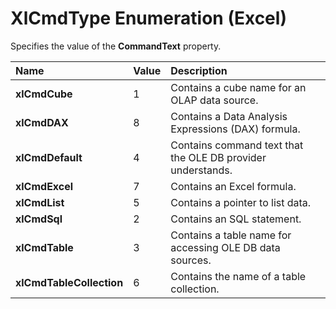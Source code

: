 
# XlCmdType Enumeration (Excel)

Specifies the value of the  **CommandText** property.



|**Name**|**Value**|**Description**|
|:-----|:-----|:-----|
| **xlCmdCube**|1|Contains a cube name for an OLAP data source.|
| **xlCmdDAX**|8|Contains a Data Analysis Expressions (DAX) formula.|
| **xlCmdDefault**|4|Contains command text that the OLE DB provider understands.|
| **xlCmdExcel**|7|Contains an Excel formula.|
| **xlCmdList**|5|Contains a pointer to list data.|
| **xlCmdSql**|2|Contains an SQL statement.|
| **xlCmdTable**|3|Contains a table name for accessing OLE DB data sources.|
| **xlCmdTableCollection**|6|Contains the name of a table collection.|
